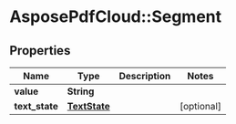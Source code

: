 # AsposePdfCloud::Segment


## Properties
Name | Type | Description | Notes
------------ | ------------- | ------------- | -------------
**value** | **String** |  | 
**text_state** | [**TextState**](TextState.md) |  | [optional] 



